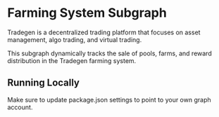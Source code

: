 # Farming System Subgraph

Tradegen is a decentralized trading platform that focuses on asset management, algo trading, and virtual trading.

This subgraph dynamically tracks the sale of pools, farms, and reward distribution in the Tradegen farming system.

## Running Locally

Make sure to update package.json settings to point to your own graph account.
